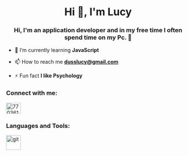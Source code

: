 <h1 align="center">Hi 👋, I'm Lucy</h1>
<h3 align="center">Hi, I'm an application developer and in my free time I often spend time on my Pc. 🦭</h3>

- 🌱 I’m currently learning **JavaScript**

- 📫 How to reach me **dusslucy@gmail.com**

- ⚡ Fun fact **I like Psychology**

<h3 align="left">Connect with me:</h3>
<p align="left">
<a href="https://discord.gg/770361147240218739" target="blank"><img align="center" src="https://raw.githubusercontent.com/rahuldkjain/github-profile-readme-generator/master/src/images/icons/Social/discord.svg" alt="770361147240218739" height="30" width="40" /></a>
</p>

<h3 align="left">Languages and Tools:</h3>
<p align="left"> <a href="https://git-scm.com/" target="_blank" rel="noreferrer"> <img src="https://www.vectorlogo.zone/logos/git-scm/git-scm-icon.svg" alt="git" width="40" height="40"/> </a> </p>
